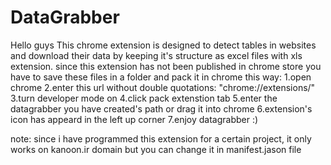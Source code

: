 # DataGrabber
Hello guys
This chrome extension is designed to detect tables in websites and download their data by keeping it's structure as excel files with xls extension.
since  this extension has not been published in chrome store you have to save these files in a folder and pack it in chrome this way:
1.open chrome
2.enter this url without double quotations: "chrome://extensions/"
3.turn developer mode on
4.click pack extenstion tab
5.enter the datagrabber you have created's path or drag it into chrome
6.extension's icon has appeard in the left up corner
7.enjoy datagrabber :)

note:
since i have programmed this extension for a certain project, it only works on kanoon.ir domain but you can change it in manifest.jason file